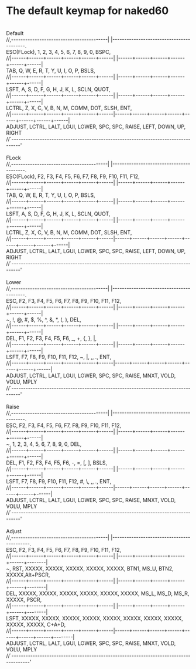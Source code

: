 # The default keymap for naked60<br>
<br>
Default<br>
  //,-----------------------------------------|             |-----------------------------------------.<br>
 ESC(FLock),     1,     2,     3,     4,     5,                   6,     7,     8,     9,     0,  BSPC,<br>
  //|------+------+------+------+------+------|             |------+------+------+------+------+------|<br>
        TAB,     Q,     W,     E,     R,     T,                   Y,     U,     I,     O,     P,  BSLS,<br>
  //|------+------+------+------+------+------|             |------+------+------+------+------+------|<br>
       LSFT,     A,     S,     D,     F,     G,                   H,     J,     K,     L,  SCLN,  QUOT,<br>
  //|------+------+------+------+------+------|             |------+------+------+------+------+------|<br>
      LCTRL,     Z,     X,     C,     V,     B,                   N,     M,  COMM,   DOT,  SLSH,   ENT,<br>
  //|------+------+------+------+------+------|------+------+------+------+------+------+------+------|<br>
            ADJUST, LCTRL,  LALT,  LGUI, LOWER,   SPC,   SPC, RAISE,  LEFT,  DOWN,    UP, RIGHT<br>
          //`----------------------------------------------------------------------------------'<br>
<br>
FLock<br>
  //,-----------------------------------------|             |-----------------------------------------.<br>
 ESC(FLock),    F2,    F3,    F4,    F5,    F6,                  F7,    F8,    F9,   F10,   F11,   F12,<br>
  //|------+------+------+------+------+------|             |------+------+------+------+------+------|<br>
        TAB,     Q,     W,     E,     R,     T,                   Y,     U,     I,     O,     P,  BSLS,<br>
  //|------+------+------+------+------+------|             |------+------+------+------+------+------|<br>
       LSFT,     A,     S,     D,     F,     G,                   H,     J,     K,     L,  SCLN,  QUOT,<br>
  //|------+------+------+------+------+------|             |------+------+------+------+------+------|<br>
      LCTRL,     Z,     X,     C,     V,     B,                   N,     M,  COMM,   DOT,  SLSH,   ENT,<br>
  //|------+------+------+------+------+------|------+------+------+------+------+------+------+------|<br>
            ADJUST, LCTRL,  LALT,  LGUI, LOWER,   SPC,   SPC, RAISE,  LEFT,  DOWN,    UP, RIGHT<br>
          //`----------------------------------------------------------------------------------'<br>
<br>
Lower<br>
  //,-----------------------------------------|             |-----------------------------------------.<br>
        ESC,    F2,    F3,    F4,    F5,    F6,                  F7,    F8,    F9,   F10,   F11,   F12,<br>
  //|------+------+------+------+------+------|             |------+------+------+------+------+------|<br>
          ~,     !,     @,     #,     $,     %,                   ^,     &,     *,     (,     ),   DEL,<br>
  //|------+------+------+------+------+------|             |------+------+------+------+------+------|<br>
        DEL,    F1,    F2,    F3,    F4,    F5,                  F6,     _,     +,     {,     },     |,<br>
  //|------+------+------+------+------+------|             |------+------+------+------+------+------|<br>
       LSFT,    F7,    F8,  F9,     F10,   F11,                 F12,     ~,     |,     ,,     .,   ENT,<br>
  //|------+------+------+------+------+------|------+------+------+------+------+------+------|<br>
            ADJUST, LCTRL,  LALT,  LGUI, LOWER,   SPC,   SPC, RAISE,  MNXT,  VOLD,  VOLU,  MPLY <br>
          //`----------------------------------------------------------------------------------'<br>
<br>
Raise<br>
  //,-----------------------------------------|             |-----------------------------------------.<br>
        ESC,    F2,    F3,    F4,    F5,    F6,                  F7,    F8,    F9,   F10,   F11,   F12,<br>
  //|------+------+------+------+------+------|             |------+------+------+------+------+------|<br>
          ~,     1,     2,     3,     4,     5,                   6,     7,     8,     9,     0,   DEL,<br>
  //|------+------+------+------+------+------|             |------+------+------+------+------+------|<br>
        DEL,    F1,    F2,    F3,    F4,    F5,                  F6,     -,     =,     [,     ],  BSLS,<br>
  //|------+------+------+------+------+------|             |------+------+------+------+------+------|<br>
       LSFT,    F7,    F8,  F9,     F10,   F11,                 F12,     #,     \,     ,,     .,   ENT,<br>
  //|------+------+------+------+------+------|------+------+------+------+------+------+------|<br>
            ADJUST, LCTRL,  LALT,  LGUI, LOWER,   SPC,   SPC, RAISE,  MNXT,  VOLD,  VOLU,  MPLY <br>
          //`----------------------------------------------------------------------------------'<br>
<br>
Adjust<br>
  //,-----------------------------------------|             |-------------------------------------------.<br>
        ESC,    F2,    F3,    F4,    F5,    F6,                  F7,    F8,    F9,   F10,   F11,     F12,<br>
  //|------+------+------+------+------+------|             |------+------+------+------+------+--------|<br>
          ~,   RST, XXXXX, XXXXX, XXXXX, XXXXX,               XXXXX,  BTN1,  MS_U,  BTN2, XXXXX,Alt+PSCR,<br>
  //|------+------+------+------+------+------|             |------+------+------+------+------+--------|<br>
        DEL, XXXXX, XXXXX, XXXXX, XXXXX, XXXXX,               XXXXX,  MS_L,  MS_D,  MS_R, XXXXX,    PSCR,<br>
  //|------+------+------+------+------+------|             |------+------+------+------+------+--------|<br>
       LSFT, XXXXX, XXXXX, XXXXX, XXXXX, XXXXX,               XXXXX, XXXXX, XXXXX, XXXXX, XXXXX,   C+A+D,<br>
  //|------+------+------+------+------+------|------+------+------+------+------+------+------+--------|<br>
            ADJUST, LCTRL,  LALT,  LGUI, LOWER,   SPC,   SPC, RAISE,   MNXT,   VOLD,   VOLU,   MPLY <br>
          //`--------------------------------------------------------------------------------------'<br>
